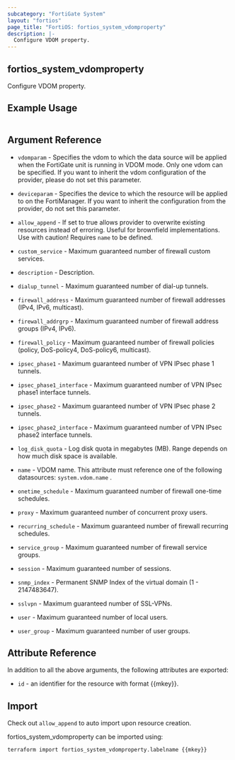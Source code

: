 ```yaml
---
subcategory: "FortiGate System"
layout: "fortios"
page_title: "FortiOS: fortios_system_vdomproperty"
description: |-
  Configure VDOM property.
---
```


## fortios_system_vdomproperty
Configure VDOM property.

## Example Usage

```hcl

```

## Argument Reference
* `vdomparam` - Specifies the vdom to which the data source will be applied when the FortiGate unit is running in VDOM mode. Only one vdom can be specified. If you want to inherit the vdom configuration of the provider, please do not set this parameter.
* `deviceparam` - Specifies the device to which the resource will be applied to on the FortiManager. If you want to inherit the configuration from the provider, do not set this parameter.
* `allow_append` - If set to true allows provider to overwrite existing resources instead of erroring. Useful for brownfield implementations. Use with caution! Requires `name` to be defined.

* `custom_service` - Maximum guaranteed number of firewall custom services.
* `description` - Description.
* `dialup_tunnel` - Maximum guaranteed number of dial-up tunnels.
* `firewall_address` - Maximum guaranteed number of firewall addresses (IPv4, IPv6, multicast).
* `firewall_addrgrp` - Maximum guaranteed number of firewall address groups (IPv4, IPv6).
* `firewall_policy` - Maximum guaranteed number of firewall policies (policy, DoS-policy4, DoS-policy6, multicast).
* `ipsec_phase1` - Maximum guaranteed number of VPN IPsec phase 1 tunnels.
* `ipsec_phase1_interface` - Maximum guaranteed number of VPN IPsec phase1 interface tunnels.
* `ipsec_phase2` - Maximum guaranteed number of VPN IPsec phase 2 tunnels.
* `ipsec_phase2_interface` - Maximum guaranteed number of VPN IPsec phase2 interface tunnels.
* `log_disk_quota` - Log disk quota in megabytes (MB). Range depends on how much disk space is available.
* `name` - VDOM name. This attribute must reference one of the following datasources: `system.vdom.name` .
* `onetime_schedule` - Maximum guaranteed number of firewall one-time schedules.
* `proxy` - Maximum guaranteed number of concurrent proxy users.
* `recurring_schedule` - Maximum guaranteed number of firewall recurring schedules.
* `service_group` - Maximum guaranteed number of firewall service groups.
* `session` - Maximum guaranteed number of sessions.
* `snmp_index` - Permanent SNMP Index of the virtual domain (1 - 2147483647).
* `sslvpn` - Maximum guaranteed number of SSL-VPNs.
* `user` - Maximum guaranteed number of local users.
* `user_group` - Maximum guaranteed number of user groups.

## Attribute Reference

In addition to all the above arguments, the following attributes are exported:
* `id` - an identifier for the resource with format {{mkey}}.

## Import

Check out `allow_append` to auto import upon resource creation.

fortios_system_vdomproperty can be imported using:
```sh
terraform import fortios_system_vdomproperty.labelname {{mkey}}
```
